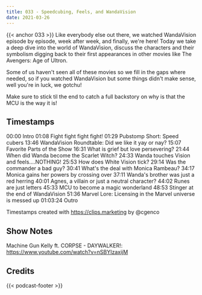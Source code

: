 ```yaml
---
title: 033 - Speedcubing, Feels, and WandaVision
date: 2021-03-26
---
```

{{< anchor 033 >}}
Like everybody else out there, we watched WandaVision episode by episode, week after week, and finally, we're here! Today we take a deep dive into the world of WandaVision, discuss the characters and their symbolism digging back to their first appearances in other movies like The Avengers: Age of Ultron.
<!--more-->
Some of us haven't seen all of these movies so we fill in the gaps where needed, so if you watched WandaVision but some things didn't make sense, well you're in luck, we gotchu!

Make sure to stick til the end to catch a full backstory on why is that the MCU is the way it is!

## Timestamps
00:00 Intro
01:08 Fight fight fight fight!
01:29 Pubstomp Short: Speed cubers
13:46 WandaVision Roundtable: Did we like it yay or nay?
15:07 Favorite Parts of the Show
16:31 What is grief but love persevering?
21:44 When did Wanda become the Scarlet Witch?
24:33 Wanda touches Vision and feels....NOTHING!
25:53 How does White Vision tick?
29:14 Was the commander a bad guy?
30:41 What's the deal with Monica Rambeau?
34:17 Monica gains her powers by crossing over
37:11 Wanda's brother was just a red herring
40:01 Agnes, a villain or just a neutral character?
44:02 Runes are just letters
45:33 MCU to become a magic wonderland
48:53 Stinger at the end of WandaVision
51:36 Marvel Lore: Licensing in the Marvel universe is messed up
01:03:24 Outro

Timestamps created with https://clips.marketing by @cgenco

## Show Notes
Machine Gun Kelly ft. CORPSE - DAYWALKER!: https://www.youtube.com/watch?v=nSBYIzaxijM 

## Credits
{{< podcast-footer >}}
